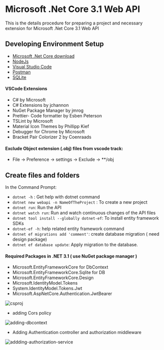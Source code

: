 # Microsoft .Net Core 3.1 Web API

This is the details procedure for preparing a project and necessary extension for Microsoft .Net Core 3.1 Web API 


## Developing Environment Setup
- [Microsoft .Net Core download](https://dotnet.microsoft.com/download/dotnet-core)
- [NodeJs](https://nodejs.org/en/)
- [Visual Studio Code](https://code.visualstudio.com/)
- [Postman](https://www.getpostman.com/)
- [SQLite](https://sqlitebrowser.org/)
#### VSCode Extensions
- C# by Microsoft
- C# Extensions by jchannon
- NuGet Package Manager by jmrog
- Prettier- Code formatter by Esben Peterson
- TSLint by Microsoft
- Material Icon Themes by Phillipp Kief
- Debugger for Chrome by Microsoft
- Bracket Pair Colorizer 2 by Coenraads

#### Exclude Object extension (.obj) files from vscode track:
- File -> Preference -> settings -> Exclude -> **/obj

## Create files and folders
In the Command Prompt:
- `dotnet -h` :  Get help with dotnet command
- `dotnet new webapi -n NameOfTheProject` : To create a new project
- `dotnet run`: Run the API
- `dotnet watch run`: Run and watch continuous changes of the API files
- `dotnet tool install --globally dotnet-ef`: To install entity framework SDKs
- `dotnet-ef -h`: help related entity framework command
- `dotnet ef migrations add 'comment'`: create database migration ( need design package)
- `dotnet ef database update`: Apply migration to the database. 

#### Required Packages in .NET 3.1 ( use NuGet package manager )
- Microsoft.EntityFrameworkCore for DbContext
- Microsoft.EntityFrameworkCore.Sqlite for DB
- Microsoft.EntityFrameworkCore.Design
- Microsoft.IdentityModel.Tokens
- System.IdentityModel.Tokens.Jwt
- Microsoft.AspNetCore.Authentication.JwtBearer

![csproj](https://github.com/akazad13/tutorials/assets/16265339/de85e262-f41e-4451-8290-6f87c2a77f5b)

- adding Cors policy

![adding-dbcontext](https://github.com/akazad13/tutorials/assets/16265339/0dd9618e-3937-42b4-9845-7f99d0aa4a15)

- Adding Authentication controller and authorization middleware

![addding-authorization-service](https://github.com/akazad13/tutorials/assets/16265339/535f3319-ad7a-4902-b1a2-d06a3941fdb1)

